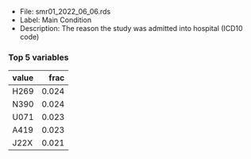 

* File: smr01_2022_06_06.rds
* Label: Main Condition
* Description: The reason the study was admitted into hospital (ICD10 code) 

### Top 5 variables
| value   |   frac |
|:--------|-------:|
| H269    |  0.024 |
| N390    |  0.024 |
| U071    |  0.023 |
| A419    |  0.023 |
| J22X    |  0.021 |
        